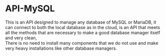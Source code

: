 # API-MySQL
This is an API designed to manage any database of MySQL or MariaDB, 
it can connect to both the local database as in the cloud, is an API that meets all 
the methods that are necessary to make a good database manager itself and very clean,  
There is no need to install many components that we do not use and make very heavy installations like other database managers.
